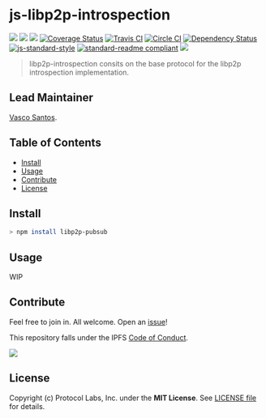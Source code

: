 js-libp2p-introspection
==================

[![](https://img.shields.io/badge/made%20by-Protocol%20Labs-blue.svg?style=flat-square)](http://ipn.io)
[![](https://img.shields.io/badge/project-IPFS-blue.svg?style=flat-square)](http://libp2p.io/)
[![](https://img.shields.io/badge/freenode-%23ipfs-blue.svg?style=flat-square)](http://webchat.freenode.net/?channels=%23ipfs)
[![Coverage Status](https://coveralls.io/repos/github/libp2p/js-libp2p-introspection/badge.svg?branch=master)](https://coveralls.io/github/libp2p/js-libp2p-introspection?branch=master)
[![Travis CI](https://travis-ci.org/libp2p/js-libp2p-introspection.svg?branch=master)](https://travis-ci.org/libp2p/js-libp2p-introspection)
[![Circle CI](https://circleci.com/gh/libp2p/js-libp2p-introspection.svg?style=svg)](https://circleci.com/gh/libp2p/js-libp2p-introspection)
[![Dependency Status](https://david-dm.org/libp2p/js-libp2p-introspection.svg?style=flat-square)](https://david-dm.org/libp2p/js-libp2p-introspection) [![js-standard-style](https://img.shields.io/badge/code%20style-standard-brightgreen.svg?style=flat-square)](https://github.com/feross/standard)
[![standard-readme compliant](https://img.shields.io/badge/standard--readme-OK-green.svg?style=flat-square)](https://github.com/RichardLitt/standard-readme)
[![](https://img.shields.io/badge/pm-waffle-yellow.svg?style=flat-square)](https://waffle.io/libp2p/js-libp2p-introspection)

> libp2p-introspection consits on the base protocol for the libp2p introspection implementation.

## Lead Maintainer

[Vasco Santos](https://github.com/vasco-santos).

## Table of Contents

- [Install](#install)
- [Usage](#usage)
- [Contribute](#contribute)
- [License](#license)

## Install

```sh
> npm install libp2p-pubsub
```

## Usage

WIP

## Contribute

Feel free to join in. All welcome. Open an [issue](https://github.com/libp2p/js-libp2p-pubsub/issues)!

This repository falls under the IPFS [Code of Conduct](https://github.com/ipfs/community/blob/master/code-of-conduct.md).

[![](https://cdn.rawgit.com/jbenet/contribute-ipfs-gif/master/img/contribute.gif)](https://github.com/ipfs/community/blob/master/contributing.md)

## License

Copyright (c) Protocol Labs, Inc. under the **MIT License**. See [LICENSE file](./LICENSE) for details.
